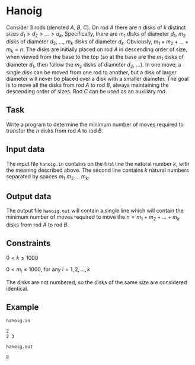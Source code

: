 # Hanoig

Consider 3 rods (denoted $A$, $B$, $C$). On rod $A$ there are $n$ disks of $k$ distinct sizes $d_1 > d_2 > \dots > d_k$. Specifically, there are $m_1$ disks of diameter $d_1$, $m_2$ disks of diameter $d_2$, $\dots$, $m_k$ disks of diameter $d_k$. Obviously, $m_1 + m_2 + \dots + m_k = n$. The disks are initially placed on rod $A$ in descending order of size, when viewed from the base to the top (so at the base are the $m_1$ disks of diameter $d_1$, then follow the $m_2$ disks of diameter $d_2$, $\dots$). In one move, a single disk can be moved from one rod to another, but a disk of larger diameter will never be placed over a disk with a smaller diameter. The goal is to move all the disks from rod $A$ to rod $B$, always maintaining the descending order of sizes. Rod $C$ can be used as an auxiliary rod.

## Task

Write a program to determine the minimum number of moves required to transfer the $n$ disks from rod $A$ to rod $B$.

## Input data

The input file `hanoig.in` contains on the first line the natural number $k$, with the meaning described above. The second line contains $k$ natural numbers separated by spaces $m_1$ $m_2$ $\dots$ $m_k$. 

## Output data

The output file `hanoig.out` will contain a single line which will contain the minimum number of moves required to move the $n = m_1 + m_2 + \dots + m_k$ disks from rod $A$ to rod $B$.

## Constraints

$0 < k \leq 1000$

$0 < m_i \leq 1000$, for any $i = 1 , 2 , \dots , k$

The disks are not numbered, so the disks of the same size are considered identical.

## Example

`hanoig.in` 
```
2 
2 3 
```

`hanoig.out` 
```
8 
```